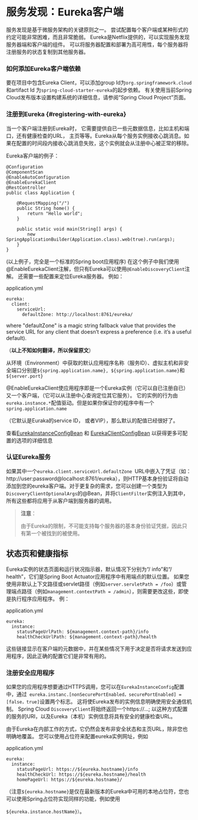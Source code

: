 # 服务发现：Eureka客户端

服务发现是基于微服务架构的关键原则之一。 尝试配置每个客户端或某种形式的约定可能非常困难，而且非常脆弱。 Eureka是Netflix提供的，可以实现服务发现服务器端和客户端的组件。 可以将服务器配置和部署为高可用性，每个服务器将注册服务的状态复制到其他服务器。

### 如何添加Eureka客户端依赖

要在项目中包含Eureka Client，可以添加group Id为`org.springframework.cloud`和artifact Id 为`spring-cloud-starter-eureka`的起步依赖。 有关使用当前Spring Cloud发布版本设置构建系统的详细信息，请参阅“Spring Cloud Project”页面。

### 注册到Eureka {#registering-with-eureka}

当一个客户端注册到Eureka时， 它需要提供自已一些元数据信息，比如主机和端口，还有健康检查的URL， 主页等等。Eureka从每个服务实例接收心跳消息。如果在配置的时间段内接收心跳消息失败，这个实例就会从注册中心被正常的移除。

Eureka客户端的例子：

```
@Configuration
@ComponentScan
@EnableAutoConfiguration
@EnableEurekaClient
@RestController
public class Application {

    @RequestMapping("/")
    public String home() {
        return "Hello world";
    }

    public static void main(String[] args) {
        new SpringApplicationBuilder(Application.class).web(true).run(args);
    }
}
```

\(以上例子，完全是一个标准的Spring boot应用程序\) 在这个例子中我们使用@EnableEurekaClient注解，但只有Eureka可以使用`@EnableDiscoveryClient`注解。 还需要一些配置来定位Eureka服务器。 例如：

application.yml

```
eureka:
  client:
    serviceUrl:
      defaultZone: http://localhost:8761/eureka/
```

where "defaultZone" is a magic string fallback value that provides the service URL for any client that doesn’t express a preference \(i.e. it’s a useful default\).

（**以上不知如何翻译，所以保留原文**）

从环境（Environment）中获取的默认应用程序名称（服务ID）、虚拟主机和非安全端口分别是`${spring.application.name}, ${spring.application.name}`和`${server.port}`

@EnableEurekaClient使应用程序即是一个Eureka实例（它可以自已注册自已） 又一个客户端，（它可以从注册中心查询定位其它服务）。 它的实例的行为由`eureka.instance.*`配值驱动。但是如果你保证你的程序中有一个`spring.application.name`

（它默认是Euraka的service ID， 或者VIP），那么默认的配值已经很好了。

查看[EurekaInstanceConfigBean](https://github.com/spring-cloud/spring-cloud-netflix/tree/master/spring-cloud-netflix-eureka-client/src/main/java/org/springframework/cloud/netflix/eureka/EurekaInstanceConfigBean.java) 和 [EurekaClientConfigBean](https://github.com/spring-cloud/spring-cloud-netflix/tree/master/spring-cloud-netflix-eureka-client/src/main/java/org/springframework/cloud/netflix/eureka/EurekaClientConfigBean.java) 以获得更多可配置的选项的详细信息

### 认证Eureka服务

如果其中一个`eureka.client.serviceUrl.defaultZone `URL中嵌入了凭证（如：http://user:password@localhost:8761/eureka），则HTTP基本身份验证将自动添加到您的eureka客户端。对于更复杂的需求，您可以创建一个类型为`DiscoveryClientOptionalArgs`的@Bean，并将`ClientFilter`实例注入到其中，所有这些都将应用于从客户端到服务器的调用。

> **注意**：
>
> 由于Eureka的限制，不可能支持每个服务器的基本身份验证凭据，因此只有第一个被找到的被使用。

## 状态页和健康指标

Eureka实例的状态页面和运行状况指示器，默认情况下分别为“/ info”和“/ health”，它们是Spring Boot Actuator应用程序中有用端点的默认位置。 如果您使用非默认上下文路径或servlet路径（例如`server.servletPath = /foo`）或管理端点路径（例如`management.contextPath = /admin`），则需要更改这些，即使是执行程序应用程序。 例：

application.yml

```
eureka:
  instance:
    statusPageUrlPath: ${management.context-path}/info
    healthCheckUrlPath: ${management.context-path}/health
```

这些链接显示在客户端的元数据中，并在某些情况下用于决定是否将请求发送到应用程序，因此正确的配置它们是非常有用的。

### 注册安全应用程序

如果您的应用程序想要通过HTTPS调用，您可以在`EurekaInstanceConfig`配置中，通过` eureka.instanc.[nonSecurePortEnabled，securePortEnabled] = [false，true]`设置两个标志。 这将使Eureka发布的实例信息明确使用安全通信机制。 Spring Cloud `DiscoveryClient`将始终返回一个https://...; 以这种方式配置的服务的URI，以及Eureka（本机）实例信息将具有安全的健康检查URL。

由于Eureka在内部工作的方式，它仍然会发布非安全状态和主页URL，除非您也明确地覆盖。 您可以使用占位符来配置eureka实例网址，例如

application.yml

```
eureka:
  instance:
    statusPageUrl: https://${eureka.hostname}/info
    healthCheckUrl: https://${eureka.hostname}/health
    homePageUrl: https://${eureka.hostname}/
```

（注意`${eureka.hostname}`是仅在最新版本的Eureka中可用的本地占位符，您也可以使用Spring占位符实现同样的功能，例如使用

`${eureka.instance.hostName}）`。















